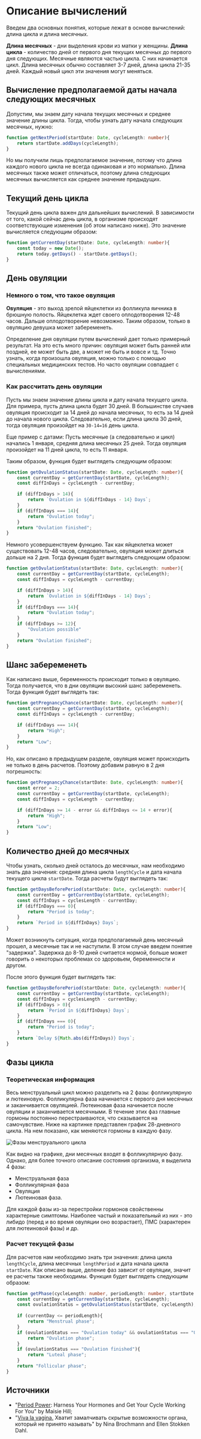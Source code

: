 # Описание вычислений

Введем два основных понятия, которые лежат в основе вычислений: длина цикла и длина месячных.

__Длина месячных__ - дни выделения крови из матки у женщины.
__Длина цикла__ - количество дней от первого дня текущих месячных до первого дня следующих. Месячные являются частью цикла. С них начинается цикл.
Длина месячных обычно составляет 3-7 дней, длина цикла 21-35 дней. Каждый новый цикл эти значения могут меняться.

## Вычисление предполагаемой даты начала следующих месячных

Допустим, мы знаем дату начала текущих месячных и среднее значение длины цикла. Тогда, чтобы узнать дату начала следующих месячных, нужно:

```ts
function getNextPeriod(startDate: Date, cycleLength: number){
    return startDate.addDays(cycleLength);
}
```

Но мы получили лишь предполагаемое значение, потому что длина каждого нового цикла не всегда одинаковая и это нормально. Длина месячных также может отличаться, поэтому длина следующих месячных вычисляется как среднее значение предыдущих.

## Текущий день цикла

Текущий день цикла важен для дальнейших вычислений. В зависимости от того, какой сейчас день цикла, в организме происходят соответствующие изменения (об этом написано ниже). Это значение вычисляется следующим образом:

```ts
function getCurrentDay(startDate: Date, cycleLength: number){
    const today = new Date();
    return today.getDays() - startDate.getDays();
}
```

## День овуляции

### Немного о том, что такое овуляция

__Овуляция__ - это выход зрелой яйцеклетки из фолликула яичника в брюшную полость. Яйцеклетка ждет своего оплодотворения 12-48 часов. Дальше оплодотворение невозможно. Таким образом, только в овуляцию девушка может забеременеть.

Определение дня овуляции путем вычислений дает только примерный результат. На это есть много причин: овуляция может быть ранней или поздней, ее может быть две, а может не быть и вовсе и тд. Точно узнать, когда произошла овуляция, можно только с помощью специальных медицинских тестов. Но часто овуляции совпадает с вычислениями.

### Как рассчитать день овуляции

Пусть мы знаем значение длины цикла и дату начала текущего цикла. Для примера, пусть длина цикла будет 30 дней. В большинстве случаев овуляция происходит за 14 дней до начала месячных, то есть за 14 дней до начала нового цикла. Следовательно, если длина цикла 30 дней, тогда овуляция произойдет на ```30-14=16``` день цикла.

Еще пример с датами:
Пусть месячные (а следовательно и цикл) начались 1 января, средняя длина месячных 25 дней. Тогда овуляция произойдет на 11 дней цикла, то есть 11 января.

Таким образом, функция будет выглядеть следующим образом:

```ts
function getOvulationStatus(startDate: Date, cycleLength: number){
    const currentDay = getCurrentDay(startDate, cycleLength);
    const diffInDays = cycleLength - currentDay;

    if (diffInDays > 14){
        return `Ovulation in ${diffInDays - 14} Days`;
    }
    if (diffInDays === 14){
        return "Ovulation today";
    }
    return "Ovulation finished";
}
```

Немного усовершенствуем функцию. Так как яйцеклетка может существовать 12-48 часов, следовательно, овуляция может длиться дольше на 2 дня. Тогда функция будет выглядеть следующим образом:

```ts
function getOvulationStatus(startDate: Date, cycleLength: number){
    const currentDay = getCurrentDay(startDate, cycleLength);
    const diffInDays = cycleLength - currentDay;

    if (diffInDays > 14){
        return `Ovulation in ${diffInDays - 14} Days`;
    }
    if (diffInDays === 14){
        return "Ovulation today";
    }
    if (diffInDays >= 12){
        "Ovulation possible"
    }
    return "Ovulation finished";
}
```

## Шанс забеременеть

Как написано выше, беременность происходит только в овуляцию. Тогда получается, что в дни овуляции высокий шанс забеременеть. Тогда функция будет выглядеть так:

```ts
function getPregnancyChance(startDate: Date, cycleLength: number){
    const currentDay = getCurrentDay(startDate, cycleLength);
    const diffInDays = cycleLength - currentDay;

    if (diffInDays === 14){
        return "High";
    }
    return "Low";
}
```

Но, как описано в предыдущем разделе, овуляция может происходить не только в день расчетов. Поэтому добавим равную в 2 дня погрешность:

```ts
function getPregnancyChance(startDate: Date, cycleLength: number){
    const error = 2;
    const currentDay = getCurrentDay(startDate, cycleLength);
    const diffInDays = cycleLength - currentDay;

    if (diffInDays >= 14 - error && diffInDays <= 14 + error){
        return "High";
    }
    return "Low";
}
```

## Количество дней до месячных

Чтобы узнать, сколько дней осталось до месячных, нам необходимо знать два значения: средняя длина цикла ```lengthCycle``` и дата начала текущего цикла ```startDate```. Тогда расчеты будут выглядеть так:

```ts
function getDaysBeforePeriod(startDate: Date, cycleLength: number){
    const currentDay = getCurrentDay(startDate, cycleLength);
    const diffInDays = cyclesLength - currentDay;
    if (diffInDays === 0){
        return "Period is today";
    }
    return `Period in ${diffInDays} Days`;
}
```

Может возникнуть ситуация, когда предполагаемый день месячный прошел, а месячные так и не наступили. В этом случае введем понятие "задержка". Задержка до 8-10 дней считается нормой, больше может говорить о некоторых проблемах со здоровьем, беременности и другом.

После этого функция будет выглядеть так:

```ts
function getDaysBeforePeriod(startDate: Date, cycleLength: number){
    const currentDay = getCurrentDay(startDate, cycleLength);
    const diffInDays = cyclesLength - currentDay;
    if (diffInDays > 0){
        return `Period in ${diffInDays} Days`;
    }
    if (diffInDays === 0){
        return "Period is today";
    }
    return `Delay ${Math.abs(diffInDays)} Days`;
}
```

## Фазы цикла

### Теоретическая информация

Весь менструальный цикл можно разделить на 2 фазы: фолликулярную и лютеиновую. Фолликулярна фаза начинается с первого дня месячных и заканчивается овуляцией. Лютеиновая фаза начинается после овуляции и заканчивается месячными. В течение этих фаз главные гормоны постоянно перестраиваются, что сказывается на самочувствие. Ниже на картинке представлен график 28-дневного цикла. На нем показано, как меняются гормоны в каждую фазу.

![Фазы менструального цикла](https://qpicture.ru/images/2022/12/27/crc.jpg)

Как видно на графике, дни месячных входят в фолликулярную фазу. Однако, для более точного описание состояния организма, я выделила 4 фазы:

- Менструальная фаза
- Фолликулярная фаза
- Овуляция
- Лютеиновая фаза.

Для каждой фазы из-за перестройки гормонов свойственны характерные симптомы. Наиболее частый и показательный из них - это либидо (перед и во время овуляции оно возрастает), ПМС (характерен для лютеиновой фазы) и др.

### Расчет текущей фазы

Для расчетов нам необходимо знать три значения: длина цикла ```lengthCycle```, длина месячных ```lengthPeriod``` и дата начала цикла ```startDate```. Как описано выше, деление фаз зависит от овуляции, значит ее расчеты также необходимы. Функция будет выглядеть следующим образом:

```ts
function getPhase(cycleLength: number, periodLength: number, startDate: Date){
    const currentDay = getCurrentDay(startDate, cycleLength);
    const ovulationStatus = getOvulationStatus(startDate, cycleLength);
    
    if (currentDay <= periodLength){
        return "Menstrual phase";
    }
    if (ovulationStatus === "Ovulation today" && ovulationStatus === "Ovulation possible"){
        return "Ovulation phase";
    }
    if (ovulationStatus === "Ovulation finished"){
        return "Luteal phase";
    }
    return "Follicular phase";
}
```

## Источники

- "[Period Power](https://www.amazon.com/Period-Power-Harness-Hormones-Working/dp/147296361X): Harness Your Hormones and Get Your Cycle Working For You" by Maisie Hill;
- "[Viva la vagina.](https://www.litres.ru/book/nina-brokmann/viva-la-vagina-hvatit-zamalchivat-skrytye-vozmozhnosti-organ-31217415/) Хватит замалчивать скрытые возможности органа, который не принято называть" by Nina Brochmann and Ellen Stokken Dahl.
